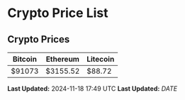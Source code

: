 # Crypto Price List

## Crypto Prices
| Bitcoin | Ethereum | Litecoin |
| ------- | -------- | -------- |
| $91073 | $3155.52 | $88.72 |
**Last Updated:** 2024-11-18 17:49 UTC
**Last Updated:** $DATE$
